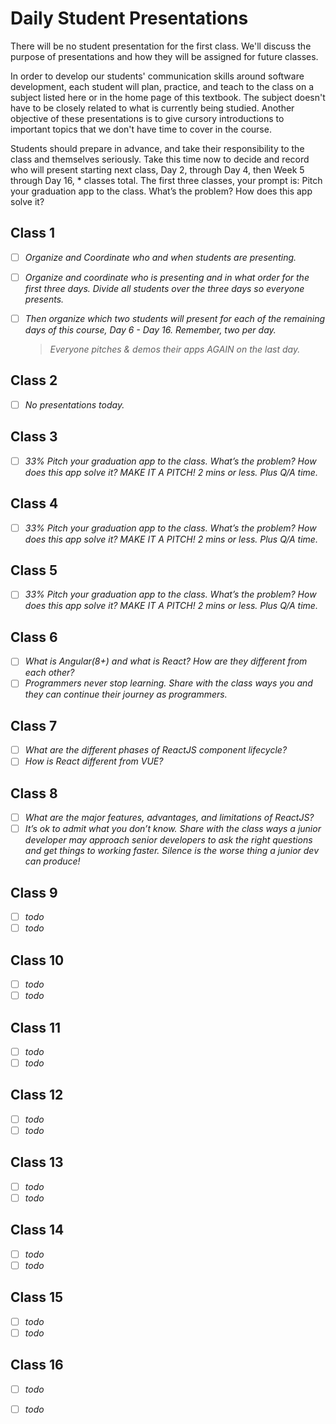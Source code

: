# Daily Student Presentations

There will be no student presentation for the first class. We'll discuss the purpose of presentations and how they will be assigned for future classes.

In order to develop our students' communication skills around software development, each student will plan, practice, and teach to the class on a subject listed here or in the home page of this textbook. The subject doesn't have to be closely related to what is currently being studied. Another objective of these presentations is to give cursory introductions to important topics that we don't have time to cover in the course.

Students should prepare in advance, and take their responsibility to the class and themselves seriously. Take this time now to decide and record who will present starting next class, Day 2, through Day 4, then Week 5 through Day 16, * classes total. The first three classes, your prompt is: Pitch your graduation app to the class. What’s the problem? How does this app solve it?

## Class 1

- [ ] *Organize and Coordinate who and when students are presenting.*
- [ ] *Organize and coordinate who is presenting and in what order for the first three days. Divide all students over the three days so everyone presents.*
- [ ] *Then organize which two students will present for each of the remaining days of this course, Day 6 - Day 16. Remember, two per day.*

    > *Everyone pitches & demos their apps AGAIN on the last day.*

## Class 2

- [ ] *No presentations today.*

## Class 3

- [ ] *33% Pitch your graduation app to the class. What’s the problem? How does this app solve it? MAKE IT A PITCH! 2 mins or less. Plus Q/A time.*

## Class 4

- [ ] *33% Pitch your graduation app to the class. What’s the problem? How does this app solve it? MAKE IT A PITCH! 2 mins or less. Plus Q/A time.*

## Class 5

- [ ] *33% Pitch your graduation app to the class. What’s the problem? How does this app solve it? MAKE IT A PITCH! 2 mins or less. Plus Q/A time.*

## Class 6

- [ ] *What is Angular(8+) and what is React? How are they different from each other?*
- [ ] *Programmers never stop learning. Share with the class ways you and they can continue their journey as programmers.*

## Class 7

- [ ] *What are the different phases of ReactJS component lifecycle?*
- [ ] *How is React different from VUE?*

## Class 8

- [ ] *What are the major features, advantages, and limitations of ReactJS?*
- [ ] *It’s ok to admit what you don’t know. Share with the class ways a junior developer may approach senior developers to ask the right questions and get things to working faster. Silence is the worse thing a junior dev can produce!*

## Class 9

- [ ] *todo*
- [ ] *todo*

## Class 10

- [ ] *todo*
- [ ] *todo*

## Class 11

- [ ] *todo*
- [ ] *todo*

## Class 12

- [ ] *todo*
- [ ] *todo*

## Class 13

- [ ] *todo*
- [ ] *todo*

## Class 14

- [ ] *todo*
- [ ] *todo*

## Class 15

- [ ] *todo*
- [ ] *todo*

## Class 16

- [ ] *todo*
- [ ] *todo*


<!-- 
* **Week 1 Day 1** - *Organize and Coordinate who and when students are presenting.*
* **Week 1 Day 2** - *Pitch your graduation app to the class. What’s the problem? How does this app solve it?*
* **Week 2 Day 1** - *Pitch your graduation app to the class. What’s the problem? How does this app solve it?*
* **Week 2 Day 2** - *Pitch your graduation app to the class. What’s the problem? How does this app solve it?*
* **Week 3 Day 1** -
    1. ...
    1. ...
* **Week 3 Day 2** -
    1. ...
    1. ...
* **Week 4 Day 1** -
    1. ...
    1. ...
* **Week 4 Day 2** -
    1. *What is Context in React? Describe and Demonstrate.*
    1. *Pair programming is valuable. Teach the class why working together is better than going alone.*
* **Week 5 Day 1** -
    1. *Why is switch keyword used in React Router v4? Demonstrate and Describe.*
    1. *What is the significance of keys in React? Demonstrate to the class how and when they need to be used.*
* **Week 5 Day 2** -
    1. *Demonstrate synthetic events in React and explain them?*
    1. *Demonstrate how do you tell React to build in Production mode and what will it do?*
* **Week 6 Day 1** -
    1. *What are the concepts of Functional Programming?*
    1. *AS A PROGRAMMER, YOU DON’T EXIST WITHIN A BUBBLE: IMMERSE YOURSELF IN THE CULTURE. Share with the class a few meetups, groups, and mailing lists to get on to join the local tech community.*
* **Week 6 Day 2** -
    1. *What are the basic principals of Redux?*
    1. *Demonstrate the components and flow of data in Redux*
* **Week 7 Day 1** -
    1. *Distinguish Redux from MVC and Flux?*
    1. *Demonstrate how you would start [planning your react app](https://subscription.packtpub.com/book/web_development/9781783551620/4/ch04lvl1sec30/planning-your-react-application).*
* **Week 7 Day 2** -
    1. *How would you start a React-Native projects? Demonstrate and describe.*
    1. *What are the benefits of Redux?*
* **Week 8 Day 1** -
    1. *Programming is hard. Share with the class how to keep motivated even in the darkness.*
    1. *Demonstrate to the class where to start searching for jobs and how.*
* **Week 8 Day 2** -
    1. *Graduation App Pitch* -->